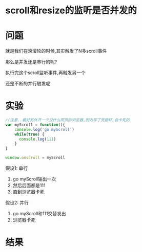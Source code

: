 # scroll和resize的监听是否并发的

# 问题

就是我们在滚滚轮的时候,其实触发了N多scroll事件

那么是并发还是串行的呢?

执行完这个scroll监听事件,再触发另一个

还是不断的并行触发呢

# 实验

```javascript
//注意..最好另外开一个没什么网页的浏览器,因为写了死循环,会卡死的
var myScroll = function(){
    console.log('go myScroll')
    while(true) {
      console.log(111)
    }
}

window.onscroll = myScroll
```

假设1: 串行

1. go myScroll输出一次
2. 然后后面都是111
3. 直到浏览器卡死

假设2: 并行

1. go myScroll和111交替发出
2. 浏览器卡死

# 结果